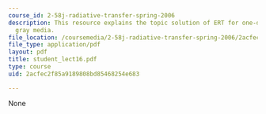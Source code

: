 ```yaml
---
course_id: 2-58j-radiative-transfer-spring-2006
description: This resource explains the topic solution of ERT for one-dimensional
  gray media.
file_location: /coursemedia/2-58j-radiative-transfer-spring-2006/2acfec2f85a9189808bd85468254e683_student_lect16.pdf
file_type: application/pdf
layout: pdf
title: student_lect16.pdf
type: course
uid: 2acfec2f85a9189808bd85468254e683

---
```

None